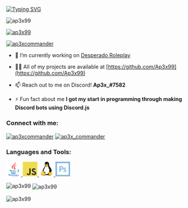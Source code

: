 [![Typing SVG](https://readme-typing-svg.herokuapp.com?font=Inconsolata&pause=1000&color=9A1BFF&width=435&lines=Desperado+RP+Community+Director;Desperado+RP+Lead+Developer;Asmos+Studios+System+Administrator)](https://git.io/typing-svg)

<p align="left"> <img src="https://komarev.com/ghpvc/?username=ap3x99&label=Profile%20views&color=0e75b6&style=plastic" alt="ap3x99" /> </p>

<p align="left"> <a href="https://github.com/ryo-ma/github-profile-trophy"><img src="https://github-profile-trophy.vercel.app/?username=ap3x99" alt="ap3x99" /></a> </p>

<p align="left"> <a href="https://twitter.com/ap3xcommander" target="blank"><img src="https://img.shields.io/twitter/follow/ap3xcommander?logo=twitter&style=for-the-badge" alt="ap3xcommander" /></a> </p>

- 🔭 I’m currently working on [Desperado Roleplay](https://discord.gg/desperadorp)

- 👨‍💻 All of my projects are available at [https://github.com/Ap3x99](https://github.com/Ap3x99)

- 📫 Reach out to me on Discord! **Ap3x_#7582**

- ⚡ Fun fact about me **I got my start in programming through making Discord bots using Discord.js**

<h3 align="left">Connect with me:</h3>
<p align="left">
<a href="https://twitter.com/ap3xcommander" target="blank"><img align="center" src="https://raw.githubusercontent.com/rahuldkjain/github-profile-readme-generator/master/src/images/icons/Social/twitter.svg" alt="ap3xcommander" height="30" width="40" /></a>
<a href="https://www.youtube.com/c/ap3x_commander" target="blank"><img align="center" src="https://raw.githubusercontent.com/rahuldkjain/github-profile-readme-generator/master/src/images/icons/Social/youtube.svg" alt="ap3x_commander" height="30" width="40" /></a>
</p>

<h3 align="left">Languages and Tools:</h3>
<p align="left"> <a href="https://www.java.com" target="_blank" rel="noreferrer"> <img src="https://raw.githubusercontent.com/devicons/devicon/master/icons/java/java-original.svg" alt="java" width="40" height="40"/> </a> <a href="https://developer.mozilla.org/en-US/docs/Web/JavaScript" target="_blank" rel="noreferrer"> <img src="https://raw.githubusercontent.com/devicons/devicon/master/icons/javascript/javascript-original.svg" alt="javascript" width="40" height="40"/> </a> <a href="https://www.linux.org/" target="_blank" rel="noreferrer"> <img src="https://raw.githubusercontent.com/devicons/devicon/master/icons/linux/linux-original.svg" alt="linux" width="40" height="40"/> </a> <a href="https://www.photoshop.com/en" target="_blank" rel="noreferrer"> <img src="https://raw.githubusercontent.com/devicons/devicon/master/icons/photoshop/photoshop-line.svg" alt="photoshop" width="40" height="40"/> </a> </p>

<p><img align="left" src="https://github-readme-stats.vercel.app/api/top-langs?username=ap3x99&show_icons=true&theme=dark&locale=en&layout=compact" alt="ap3x99" /></p>

<p>&nbsp;<img align="center" src="https://github-readme-stats.vercel.app/api?username=ap3x99&show_icons=true&theme=dark&locale=en" alt="ap3x99" /></p>

<p><img align="center" src="https://github-readme-streak-stats.herokuapp.com/?user=ap3x99&theme=dark" alt="ap3x99" /></p>
